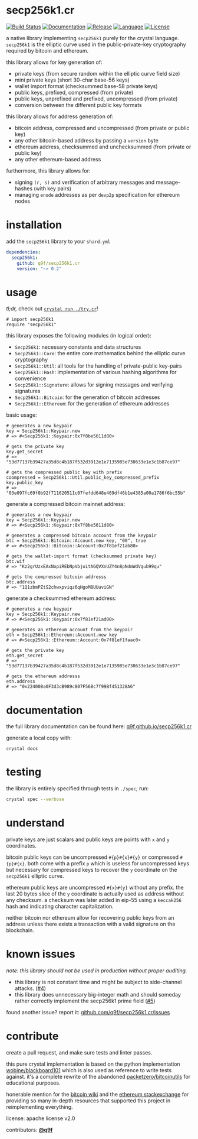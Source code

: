 # secp256k1.cr

[![Build Status](https://img.shields.io/github/workflow/status/q9f/secp256k1.cr/Nightly)](https://github.com/q9f/secp256k1.cr/actions)
[![Documentation](https://img.shields.io/badge/docs-html-black)](https://q9f.github.io/secp256k1.cr/)
[![Release](https://img.shields.io/github/v/release/q9f/secp256k1.cr?include_prereleases&color=black)](https://github.com/q9f/secp256k1.cr/releases/latest)
[![Language](https://img.shields.io/github/languages/top/q9f/secp256k1.cr?color=black)](https://github.com/q9f/secp256k1.cr/search?l=crystal)
[![License](https://img.shields.io/github/license/q9f/secp256k1.cr.svg?color=black)](LICENSE)

a native library implementing `secp256k1` purely for the crystal language. `secp256k1` is the elliptic curve used in the public-private-key cryptography required by bitcoin and ethereum.

this library allows for key generation of:
* private keys (from secure random within the elliptic curve field size)
* mini private keys (short 30-char base-56 keys)
* wallet import format (checksummed base-58 private keys)
* public keys, prefixed, compressed (from private)
* public keys, unprefixed and prefixed, uncompressed (from private)
* conversion between the different public key formats

this library allows for address generation of:
* bitcoin address, compressed and uncompressed (from private or public key)
* any other bitcoin-based address by passing a `version` byte
* ethereum address, checksummed and unchecksummed (from private or public key)
* any other ethereum-based address

furthermore, this library allows for:
* signing `(r, s)` and verification of arbitrary messages and message-hashes (with key pairs)
* managing `enode` addresses as per `devp2p` specification for ethereum nodes

# installation

add the `secp256k1` library to your `shard.yml`

```yaml
dependencies:
  secp256k1:
    github: q9f/secp256k1.cr
    version: "~> 0.2"
```

# usage

_tl;dr,_ check out [`crystal run ./try.cr`](./try.cr)!


```crystal
# import secp256k1
require "secp256k1"
```

this library exposes the following modules (in logical order):

* `Secp256k1`: necessary constants and data structures
* `Secp256k1::Core`: the entire core mathematics behind the elliptic curve cryptography
* `Secp256k1::Util`: all tools for the handling of private-public key-pairs
* `Secp256k1::Hash`: implementation of various hashing algorithms for convenience
* `Secp256k1::Signature`: allows for signing messages and verifying signatures
* `Secp256k1::Bitcoin`: for the generation of bitcoin addresses
* `Secp256k1::Ethereum`: for the generation of ethereum addresses

basic usage:

```crystal
# generates a new keypair
key = Secp256k1::Keypair.new
# => #<Secp256k1::Keypair:0x7f8be5611d80>

# gets the private key
key.get_secret
# => "53d77137b39427a35d8c4b187f532d3912e1e7135985e730633e1e3c1b87ce97"

# gets the compressed public key with prefix
coompressed = Secp256k1::Util.public_key_compressed_prefix key.public_key
# => "03e097fc69f0b92f711620511c07fefdd648e469df46b1e4385a00a1786f6bc55b"
```

generate a compressed bitcoin mainnet address:

```crystal
# generates a new keypair
key = Secp256k1::Keypair.new
# => #<Secp256k1::Keypair:0x7f8be5611d80>

# generates a compressed bitcoin account from the keypair
btc = Secp256k1::Bitcoin::Account.new key, "00", true
# => #<Secp256k1::Bitcoin::Account:0x7f81ef21ab80>

# gets the wallet-import format (checksummed private key)
btc.wif
# => "Kz2grUzxEAxNopiREbNpVbjoitAGQVXnUZY4n8pNdmWdVqub99qu"

# gets the compressed bitcoin addresss
btc.address
# => "1Q1zbmPZtS2chwxpviqz6qHgoM8UUuviGN"
```

generate a checksummed ethereum address:

```crystal
# generates a new keypair
key = Secp256k1::Keypair.new
# => #<Secp256k1::Keypair:0x7f81ef21ad00>

# generates an ethereum account from the keypair
eth = Secp256k1::Ethereum::Account.new key
# => #<Secp256k1::Ethereum::Account:0x7f81ef1faac0>

# gets the private key
eth.get_secret
# => "53d77137b39427a35d8c4b187f532d3912e1e7135985e730633e1e3c1b87ce97"

# gets the ethereum addresss
eth.address
# => "0x224008a0F3d3cB989c807F568c7f99Bf451328A6"
```

# documentation

the full library documentation can be found here: [q9f.github.io/secp256k1.cr](https://q9f.github.io/secp256k1.cr/)

generate a local copy with:

```
crystal docs
```

# testing

the library is entirely specified through tests in `./spec`; run:

```bash
crystal spec --verbose
```

# understand

private keys are just scalars and public keys are points with `x` and `y` coordinates.

bitcoin public keys can be uncompressed `#{p}#{x}#{y}` or compressed `#{p}#{x}`. both come with a prefix `p` which is useless for uncompressed keys but necessary for compressed keys to recover the `y` coordinate on the `secp256k1` elliptic curve.

ethereum public keys are uncompressed `#{x}#{y}` without any prefix. the last 20 bytes slice of the `y` coordinate is actually used as address without any checksum. a checksum was later added in eip-55 using a `keccak256` hash and indicating character capitalization.

neither bitcoin nor ethereum allow for recovering public keys from an address unless there exists a transaction with a valid signature on the blockchain.

# known issues

_note: this library should not be used in production without proper auditing._

* this library is not constant time and might be subject to side-channel attacks. ([#4](https://github.com/q9f/secp256k1.cr/issues/4))
* this library does unnecessary big-integer math and should someday rather correctly implement the secp256k1 prime field ([#5](https://github.com/q9f/secp256k1.cr/issues/5))

found another issue? report it: [github.com/q9f/secp256k1.cr/issues](https://github.com/q9f/secp256k1.cr/issues)

# contribute

create a pull request, and make sure tests and linter passes.

this pure crystal implementation is based on the python implementation [wobine/blackboard101](https://github.com/wobine/blackboard101) which is also used as reference to write tests against. it's a complete rewrite of the abandoned [packetzero/bitcoinutils](https://github.com/packetzero/bitcoinutils) for educational purposes.

honerable mention for the [bitcoin wiki](https://en.bitcoin.it/wiki/Main_Page) and the [ethereum stackexchange](https://ethereum.stackexchange.com/) for providing so many in-depth resources that supported this project in reimplementing everything.

license: apache license v2.0

contributors: [**@q9f**](https://github.com/q9f/)
